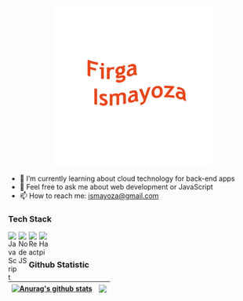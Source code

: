 <p align="center"><img href="https://github.com/firgadev29" src="./asnsans.png" height="325px"></p>

- 🌱 I’m currently learning about cloud technology for back-end apps
- 💬 Feel free to ask me about web development or JavaScript
- 📫 How to reach me: ismayoza@gmail.com
### Tech Stack
  <a href="#"><img align="left" alt="JavaScript" title="JavaScript" width="21px" src="https://upload.wikimedia.org/wikipedia/commons/9/99/Unofficial_JavaScript_logo_2.svg" /></a>
  <a href="https://nodejs.org/"><img align="left" alt="NodeJS" title="NodeJS" width="21px" src="https://seeklogo.com/images/N/nodejs-logo-FBE122E377-seeklogo.com.png" /></a>
  <a href="https://reactjs.org/"><img align="left" alt="React" title="React" width="21px" src="https://cdn.worldvectorlogo.com/logos/react-2.svg" /></a>
  <a href="https://hapi.dev/"><img align="left" alt="Hapi" title="Hapi (NodeJS HTTP Framework)" width="21px" src="https://avatars.githubusercontent.com/u/3774533?s=200&v=4" /></a>
  <br>
  <br>

### Github Statistic
| <a href="https://github.com/firgadev29"><img align="center" src="https://github-readme-stats.vercel.app/api?username=firgadev29&show_icons=true&include_all_commits=true&theme=buefy&hide_border=true" alt="Anurag's github stats" /></a> | <a href="https://github.com/firgadev29"><img align="center" src="https://github-readme-stats.vercel.app/api/top-langs/?username=firgadev29&layout=compact&theme=buefy&hide_border=true" /></a> |
| ------------- | ------------- |
